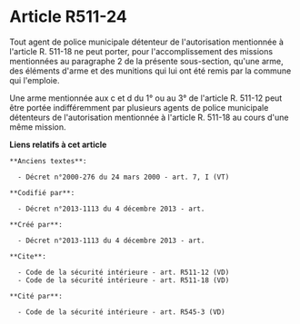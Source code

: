 # Article R511-24

Tout agent de police municipale détenteur de l'autorisation mentionnée à l'article R. 511-18 ne peut porter, pour
l'accomplissement des missions mentionnées au paragraphe 2 de la présente sous-section, qu'une arme, des éléments d'arme et
des munitions qui lui ont été remis par la commune qui l'emploie. 

Une arme mentionnée aux c et d du 1° ou au 3° de l'article R. 511-12 peut être portée indifféremment par plusieurs agents de
police municipale détenteurs de l'autorisation mentionnée à l'article R. 511-18 au cours d'une même mission.

**Liens relatifs à cet article**

	**Anciens textes**:

	  - Décret n°2000-276 du 24 mars 2000 - art. 7, I (VT)

	**Codifié par**:

	  - Décret n°2013-1113 du 4 décembre 2013 - art.

	**Créé par**:

	  - Décret n°2013-1113 du 4 décembre 2013 - art.

	**Cite**:

	  - Code de la sécurité intérieure - art. R511-12 (VD)
	  - Code de la sécurité intérieure - art. R511-18 (VD)

	**Cité par**:

	  - Code de la sécurité intérieure - art. R545-3 (VD)
